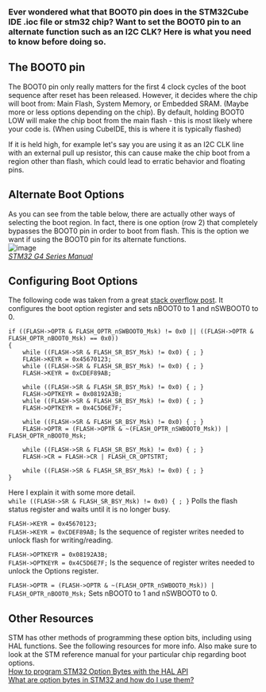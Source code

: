 ### Ever wondered what that BOOT0 pin does in the STM32Cube IDE .ioc file or stm32 chip? Want to set the BOOT0 pin to an alternate function such as an I2C CLK? Here is what you need to know before doing so.

## The BOOT0 pin
The BOOT0 pin only really matters for the first 4 clock cycles of the boot sequence after reset has been released. However, it decides where the chip will boot from: Main Flash, System Memory, or Embedded SRAM. (Maybe more or less options depending on the chip). By default, holding BOOT0 LOW will make the chip boot from the main flash - this is most likely where your code is. (When using CubeIDE, this is where it is typically flashed)

If it is held high, for example let's say you are using it as an I2C CLK line with an external pull up resistor, this can cause make the chip boot from a region other than flash, which could lead to erratic behavior and floating pins.

## Alternate Boot Options
As you can see from the table below, there are actually other ways of selecting the boot region. In fact, there is one option (row 2) that completely bypasses the BOOT0 pin in order to boot from flash. This is the option we want if using the BOOT0 pin for its alternate functions.\
![image](https://github.com/umrover/mrover-ros/assets/55666129/a1fa6c0d-9d32-4765-aa1d-42b851ef1ac6)\
_[STM32 G4 Series Manual](https://www.st.com/resource/en/reference_manual/dm00355726-stm32g4-series-advanced-armbased-32bit-mcus-stmicroelectronics.pdf)_

## Configuring Boot Options
The following code was taken from a great [stack overflow post](https://stackoverflow.com/questions/30449912/how-to-boot-stm32-from-user-flash). It configures the boot option register and sets nBOOT0 to 1 and nSWBOOT0 to 0.

```   
if ((FLASH->OPTR & FLASH_OPTR_nSWBOOT0_Msk) != 0x0 || ((FLASH->OPTR & FLASH_OPTR_nBOOT0_Msk) == 0x0))
{
	while ((FLASH->SR & FLASH_SR_BSY_Msk) != 0x0) { ; }
	FLASH->KEYR = 0x45670123;
	while ((FLASH->SR & FLASH_SR_BSY_Msk) != 0x0) { ; }
	FLASH->KEYR = 0xCDEF89AB;

	while ((FLASH->SR & FLASH_SR_BSY_Msk) != 0x0) { ; }
	FLASH->OPTKEYR = 0x08192A3B;
	while ((FLASH->SR & FLASH_SR_BSY_Msk) != 0x0) { ; }
	FLASH->OPTKEYR = 0x4C5D6E7F;

	while ((FLASH->SR & FLASH_SR_BSY_Msk) != 0x0) { ; }
	FLASH->OPTR = (FLASH->OPTR & ~(FLASH_OPTR_nSWBOOT0_Msk)) | FLASH_OPTR_nBOOT0_Msk;

	while ((FLASH->SR & FLASH_SR_BSY_Msk) != 0x0) { ; }
	FLASH->CR = FLASH->CR | FLASH_CR_OPTSTRT;

	while ((FLASH->SR & FLASH_SR_BSY_Msk) != 0x0) { ; }
}
```

Here I explain it with some more detail.\
`while ((FLASH->SR & FLASH_SR_BSY_Msk) != 0x0) { ; }` Polls the flash status register and waits until it is no longer busy.

`FLASH->KEYR = 0x45670123;`\
`FLASH->KEYR = 0xCDEF89AB;` Is the sequence of register writes needed to unlock flash for writing/reading.

`FLASH->OPTKEYR = 0x08192A3B;`\
`FLASH->OPTKEYR = 0x4C5D6E7F;` Is the sequence of register writes needed to unlock the Options register.

`FLASH->OPTR = (FLASH->OPTR & ~(FLASH_OPTR_nSWBOOT0_Msk)) | FLASH_OPTR_nBOOT0_Msk;` Sets nBOOT0 to 1 and nSWBOOT0 to 0.

## Other Resources
STM has other methods of programming these option bits, including using HAL functions. See the following resources for more info. Also make sure to look at the STM reference manual for your particular chip regarding boot options.\
[How to program STM32 Option Bytes with the HAL API](https://community.st.com/t5/stm32-mcus/how-to-program-stm32-option-bytes-with-the-hal-api/ta-p/49660)\
[What are option bytes in STM32 and how do I use them?](https://community.st.com/t5/stm32-mcus/what-are-option-bytes-in-stm32-and-how-do-i-use-them/ta-p/49451)